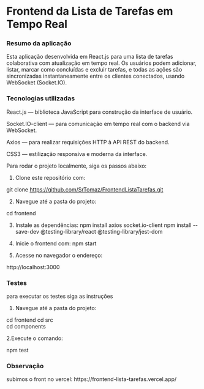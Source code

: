 <h1>Frontend da Lista de Tarefas em Tempo Real</h1>

<h3>Resumo da aplicação</h3>

Esta aplicação desenvolvida em React.js para uma lista de tarefas colaborativa com atualização em tempo real. Os usuários podem adicionar, listar, marcar como concluídas e excluir tarefas, e todas as ações são sincronizadas instantaneamente entre os clientes conectados, usando WebSocket (Socket.IO).


<h3>Tecnologias utilizadas</h3>
React.js — biblioteca JavaScript para construção da interface de usuário.

Socket.IO-client — para comunicação em tempo real com o backend via WebSocket.

Axios — para realizar requisições HTTP à API REST do backend.

CSS3 — estilização responsiva e moderna da interface.


Para rodar o projeto localmente, siga os passos abaixo:

1. Clone este repositório com:

git clone https://github.com/SrTomaz/FrontendListaTarefas.git

2. Navegue até a pasta do projeto:

cd frontend

3. Instale as dependências:
npm install axios socket.io-client
npm install --save-dev @testing-library/react @testing-library/jest-dom

5. Inicie o frontend com:
npm start

6. Acesse no navegador o endereço:

http://localhost:3000


<h3>Testes</h3>

para executar os testes siga as instruções

1. Navegue até a pasta do projeto:

cd frontend
cd src  
cd components

2.Execute o comando:

npm test


<h3>Observação</h3>
subimos o front no vercel:
https://frontend-lista-tarefas.vercel.app/






